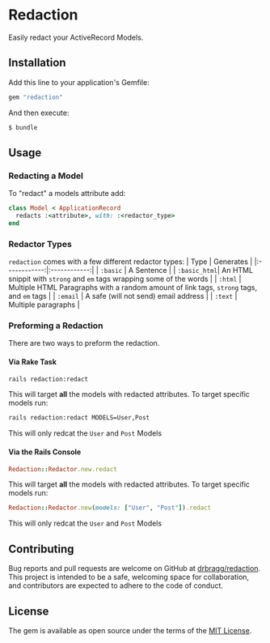 # Redaction
Easily redact your ActiveRecord Models.

## Installation
Add this line to your application's Gemfile:

```ruby
gem "redaction"
```

And then execute:
```bash
$ bundle
```

## Usage
### Redacting a Model
To "redact" a models attribute add:
```ruby
class Model < ApplicationRecord
  redacts :<attribute>, with: :<redactor_type>
end
```
### Redactor Types
`redaction` comes with a few different redactor types:
| Type         | Generates    |
|:------------:|:------------:|
| `:basic`     | A Sentence   |
| `:basic_html`| An HTML snippit with `strong` and `em` tags wrapping some of the words  |
| `:html`      | Multiple HTML Paragraphs with a random amount of link tags, `strong` tags, and `em` tags  |
| `:email`     | A safe (will not send) email address |
| `:text`      | Multiple paragraphs |

### Preforming a Redaction
There are two ways to preform the redaction.

#### Via Rake Task
```bash
rails redaction:redact
```
This will target **all** the models with redacted attributes. To target specific models run:
```bash
rails redaction:redact MODELS=User,Post
```
This will only redcat the `User` and `Post` Models

#### Via the Rails Console
```ruby
Redaction::Redactor.new.redact
```
This will target **all** the models with redacted attributes. To target specific models run:
```ruby
Redaction::Redactor.new(models: ["User", "Post"]).redact
```
This will only redcat the `User` and `Post` Models

## Contributing
Bug reports and pull requests are welcome on GitHub at [drbragg/redaction](https://github.com/drbragg/redaction). This project is intended to be a safe, welcoming space for collaboration, and contributors are expected to adhere to the code of conduct.

## License
The gem is available as open source under the terms of the [MIT License](https://opensource.org/licenses/MIT).
